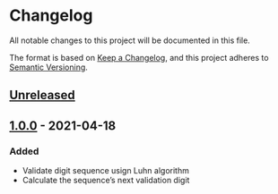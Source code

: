 # Changelog

All notable changes to this project will be documented in this file.

The format is based on [Keep a Changelog](https://keepachangelog.com/en/1.0.0/),
and this project adheres to [Semantic Versioning](https://semver.org/spec/v2.0.0.html).

## [Unreleased]

## [1.0.0] - 2021-04-18

### Added

- Validate digit sequence usign Luhn algorithm
- Calculate the sequence’s next validation digit

[unreleased]: https://github.com/poremski/luhncalc/compare/v1.0.0...HEAD
[1.0.0]: https://github.com/poremski/luhncalc/releases/tag/v1.0.0
